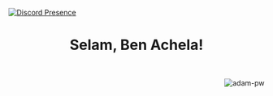 <!-- Discord -->
[![Discord Presence](https://lanyard.cnrad.dev/api/615079401473703956?theme=dark&borderRadius=30px)](https://discord.com/users/615079401473703956)
<!-- Discord -->

<h1 align="center">Selam, Ben Achela!</h1>

<br>

<p><img align="right" src="https://github.com/Adam-pw/Adam-pw/blob/main/animation_500_kxa883sd.gif" alt="adam-pw" /></p>
